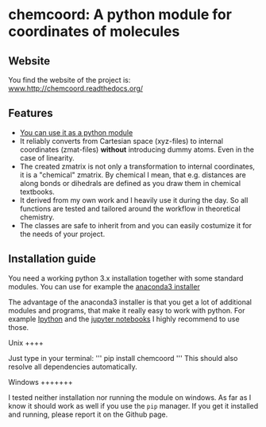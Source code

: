 # chemcoord: A python module for coordinates of molecules

## Website

You find the website of the project is: www.http://chemcoord.readthedocs.org/


## Features

* [You can use it as a python module](https://xkcd.com/353/)
* It reliably converts from Cartesian space (xyz-files) to internal coordinates (zmat-files)
  **without** introducing dummy atoms. Even in the case of linearity.
* The created zmatrix is not only a transformation to internal coordinates, it is a "chemical" zmatrix. 
  By chemical I mean, that e.g. distances are along bonds or dihedrals are defined as you draw them in chemical textbooks.
* It derived from my own work and I heavily use it during the day.
  So all functions are tested and tailored around the workflow in theoretical chemistry.
* The classes are safe to inherit from and you can easily costumize it for the needs of your project.


## Installation guide
You need a working python 3.x installation together with some standard modules.
You can use for example the [anaconda3 installer](https://www.continuum.io/downloads/)

The advantage of the anaconda3 installer is that you get a lot of additional modules and programs,
that make it really easy to work with python. 
For example [Ipython](http://ipython.org/) and the [jupyter notebooks](http://jupyter.org/)
I highly recommend to use those.

Unix
++++

Just type in your terminal:
'''
pip install chemcoord
'''
This should also resolve all dependencies automatically.

Windows
+++++++

I tested neither installation nor running the module on windows.
As far as I know it should work as well if you use the ``pip`` manager.
If you get it installed and running, please report it on the Github page.

